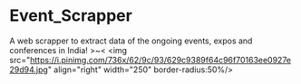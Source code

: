 # Event_Scrapper
A web scrapper to extract data of the ongoing events, expos and conferences in India! >~&lt;
<img src="https://i.pinimg.com/736x/62/9c/93/629c9389f64c96f70163ee0927e29d94.jpg" align="right" width="250" border-radius:50%/>
